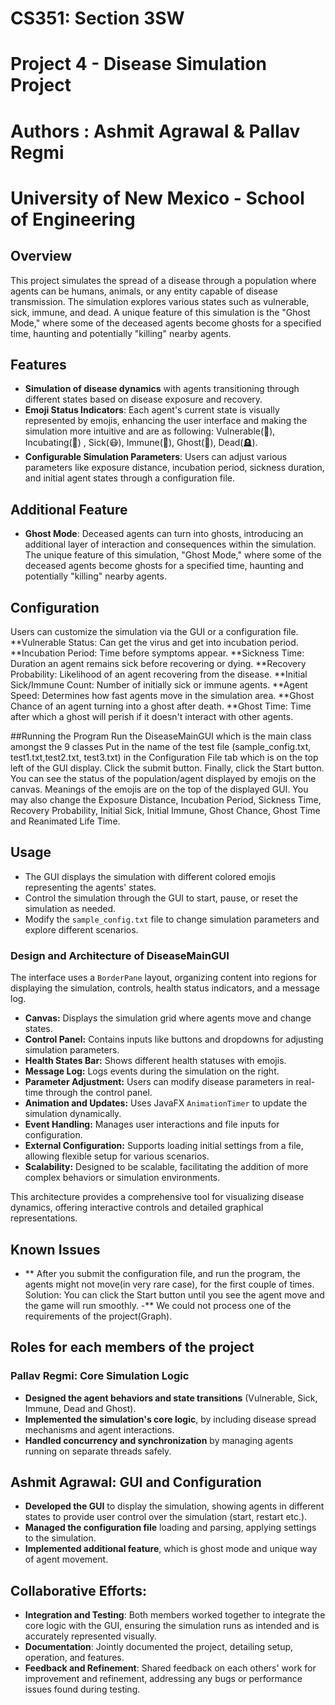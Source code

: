 # CS351: Section 3SW
# Project 4 - Disease Simulation Project
# Authors : Ashmit Agrawal & Pallav Regmi
# University of New Mexico - School of Engineering


## Overview
This project simulates the spread of a disease through a population where agents can be humans, animals, or any entity capable of disease transmission. The simulation explores various states such as vulnerable, sick, immune, and dead. A unique feature of this simulation is the "Ghost Mode," where some of the deceased agents become ghosts for a specified time, haunting and potentially "killing" nearby agents.


## Features
- **Simulation of disease dynamics** with agents transitioning through different states based on disease exposure and recovery.
- **Emoji Status Indicators**: Each agent's current state is visually represented by emojis, enhancing the user interface and making the simulation more intuitive and are as following:
Vulnerable(👤), Incubating(🦠) , Sick(😷), Immune(🍏), Ghost(👻), Dead(🪦).
- **Configurable Simulation Parameters**: Users can adjust various parameters like exposure distance, incubation period, sickness duration, and initial agent states through a configuration file.

## Additional Feature
- **Ghost Mode**: Deceased agents can turn into ghosts, introducing an additional layer of interaction and consequences within the simulation. The unique feature of this simulation, "Ghost Mode," where some of the deceased agents become ghosts for a specified time, haunting and potentially "killing" nearby agents.

## Configuration
Users can customize the simulation via the GUI or a configuration file.
**Vulnerable Status: Can get the virus and get into incubation period.
**Incubation Period: Time before symptoms appear.
**Sickness Time: Duration an agent remains sick before recovering or dying.
**Recovery Probability: Likelihood of an agent recovering from the disease.
**Initial Sick/Immune Count: Number of initially sick or immune agents.
**Agent Speed: Determines how fast agents move in the simulation area.
**Ghost Chance of an agent turning into a ghost after death.
**Ghost Time: Time after which a ghost will perish if it doesn't interact with other agents.


##Running the Program
Run the DiseaseMainGUI which is the main class amongst the 9 classes
Put in the name of the test file (sample_config.txt, test1.txt,test2.txt, test3.txt) in the Configuration File tab which is on the top left of the GUI display.
Click the submit button.
Finally, click the Start button.
You can see the status of the population/agent displayed by emojis on the canvas. Meanings of the emojis are on the top of the displayed GUI.
You may also change the Exposure Distance, Incubation Period, Sickness Time, Recovery Probability, Initial Sick, Initial Immune, Ghost Chance, Ghost Time and Reanimated Life Time. 


## Usage
- The GUI displays the simulation with different colored emojis representing the agents' states.
- Control the simulation through the GUI to start, pause, or reset the simulation as needed.
- Modify the `sample_config.txt` file to change simulation parameters and explore different scenarios.


### Design and Architecture of DiseaseMainGUI

The interface uses a `BorderPane` layout, organizing content into regions for displaying the simulation, controls, health status indicators, and a message log.

- **Canvas:** Displays the simulation grid where agents move and change states.
- **Control Panel:** Contains inputs like buttons and dropdowns for adjusting simulation parameters.
- **Health States Bar:** Shows different health statuses with emojis.
- **Message Log:** Logs events during the simulation on the right.
- **Parameter Adjustment:** Users can modify disease parameters in real-time through the control panel.
- **Animation and Updates:** Uses JavaFX `AnimationTimer` to update the simulation dynamically.
- **Event Handling:** Manages user interactions and file inputs for configuration.
- **External Configuration:** Supports loading initial settings from a file, allowing flexible setup for various scenarios.
- **Scalability:** Designed to be scalable, facilitating the addition of more complex behaviors or simulation environments.

This architecture provides a comprehensive tool for visualizing disease dynamics, offering interactive controls and detailed graphical representations.

## Known Issues
- ** After you submit the configuration file, and run the program, the agents might not move(in very rare case), for the first couple of times. Solution: You can click the Start button until you see the agent move and the game will run smoothly.
-** We could not process one of the requirements of the project(Graph).




## **Roles for each members of the project**

### Pallav Regmi: Core Simulation Logic
- **Designed the agent behaviors and state transitions** (Vulnerable, Sick, Immune, Dead and Ghost).
- **Implemented the simulation's core logic**, by including disease spread mechanisms and agent interactions.
- **Handled concurrency and synchronization** by managing agents running on separate threads safely.

## Ashmit Agrawal: GUI and Configuration
- **Developed the GUI** to display the simulation, showing agents in different states to provide user control over the simulation (start, restart etc.).
- **Managed the configuration file** loading and parsing, applying settings to the simulation.
- **Implemented additional feature**, which is ghost mode and unique way of agent movement.

## Collaborative Efforts:
- **Integration and Testing**: Both members worked together to integrate the core logic with the GUI, ensuring the simulation runs as intended and is accurately represented visually.
- **Documentation**: Jointly documented the project, detailing setup, operation, and features.
- **Feedback and Refinement**: Shared feedback on each others' work for improvement and refinement, addressing any bugs or performance issues found during testing.


